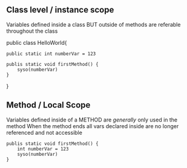 ## Class level / instance scope

Variables defined inside a class BUT outside of methods are referable throughout the class

public class HelloWorld{
    
    public static int numberVar = 123

    publis static void firstMethod() {
        syso(numberVar)
    }

}

## Method / Local Scope 

Variables defined inside of a METHOD are *generally* only used in the method
When the method ends all vars declared inside are no longer referenced and not accessible


    publis static void firstMethod() {
        int numberVar = 123
        syso(numberVar)
    }

